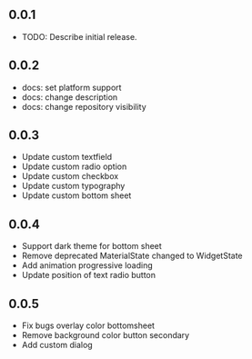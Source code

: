 ## 0.0.1

* TODO: Describe initial release.

## 0.0.2

- docs: set platform support
- docs: change description
- docs: change repository visibility


## 0.0.3

- Update custom textfield
- Update custom radio option
- Update custom checkbox
- Update custom typography
- Update custom bottom sheet

## 0.0.4
- Support dark theme for bottom sheet
- Remove deprecated MaterialState changed to WidgetState
- Add animation progressive loading
- Update position of text radio button

## 0.0.5
- Fix bugs overlay color bottomsheet
- Remove background color button secondary
- Add custom dialog
